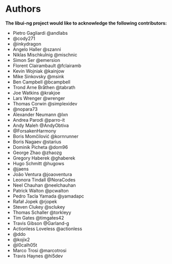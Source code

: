 # Authors

**The libui-ng project would like to acknowledge the following contributors:**

 * Pietro Gagliardi @andlabs
 * @cody271
 * @inkydragon
 * Angelo Haller @szanni
 * Niklas Mischkulnig @mischnic
 * Simon Ser @emersion
 * Florent Clairambault @fclairamb
 * Kevin Wojniak @kainjow
 * Mike Sinkovsky @msink
 * Ben Campbell @bcampbell
 * Trond Arne Bråthen @tabrath
 * Joe Watkins @krakjoe
 * Lars Wrenger @wrenger
 * Thomas Corwin @simplexidev
 * @nopara73
 * Alexander Neumann @lxn
 * Andrea Parodi @parro-it
 * Andy Maleh @AndyObtiva
 * @ForsakenHarmony
 * Boris Momčilović @kornrunner
 * Boris Nagaev @starius
 * Dominik Picheta @dom96
 * George  Zhao @zhaozg
 * Gregory Haberek @ghaberek
 * Hugo Schmitt @hugows
 * @jaens
 * João Ventura @joaoventura
 * Leonora Tindall @NoraCodes
 * Neel Chauhan @neelchauhan
 * Patrick Walton @pcwalton
 * Pedro Tacla Yamada @yamadapc
 * Rafał Jopek @rjopek
 * Steven Clukey @sclukey
 * Thomas Schaller @torkleyy
 * Tim Gates @timgates42
 * Travis Gibson @Garland-g
 * Actionless Loveless @actionless
 * @ddo
 * @kojix2
 * @l0calh05t
 * Marco Trosi @marcotrosi
 * Travis Haynes @hi5dev
